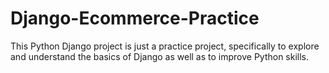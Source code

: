 # Django-Ecommerce-Practice
This Python Django project is just a practice project, specifically to explore and understand the basics of Django as well as to improve Python skills.  
